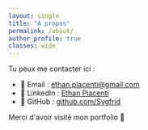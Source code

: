 ```yaml
---
layout: single
title: "À propos"
permalink: /about/
author_profile: true
classes: wide
---
```


Tu peux me contacter ici :

- 📧 Email : [ethan.piacenti@gmail.com](mailto:ton.email@email.com)
- 💼 LinkedIn : [Ethan Piacenti](https://www.linkedin.com/in/tonprofil/)
- 🐙 GitHub : [github.com/Sygfrid](https://github.com/tonpseudo)

Merci d'avoir visité mon portfolio 🙌
